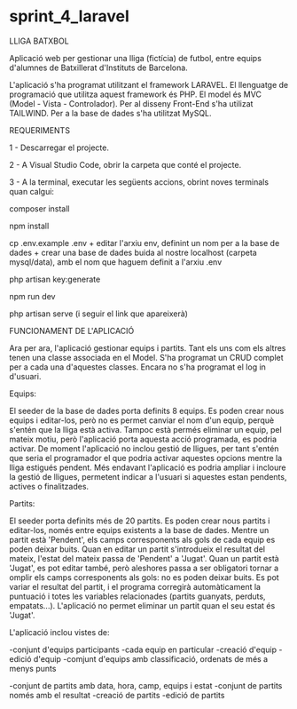 # sprint_4_laravel

LLIGA BATXBOL

Aplicació web per gestionar una lliga (fictícia) de futbol, entre equips d'alumnes de Batxillerat d'Instituts de Barcelona.

L'aplicació s'ha programat utilitzant el framework LARAVEL.
El llenguatge de programació que utilitza aquest framework és PHP.
El model és MVC (Model - Vista - Controlador).
Per al disseny Front-End s'ha utilizat TAILWIND.
Per a la base de dades s'ha utilitzat MySQL.

REQUERIMENTS

1 - Descarregar el projecte.

2 - A Visual Studio Code, obrir la carpeta que conté el projecte.

3 - A la terminal, executar les següents accions, obrint noves terminals quan calgui:
  
composer install

npm install

cp .env.example .env 
     + editar l'arxiu env, definint un nom per a la base de dades
     + crear una base de dades buida al nostre localhost (carpeta mysql/data), amb el nom que haguem definit a l'arxiu .env
     
php artisan key:generate

npm run dev

php artisan serve
   (i seguir el link que apareixerà)


FUNCIONAMENT DE L'APLICACIÓ

Ara per ara, l'aplicació gestionar equips i partits.
Tant els uns com els altres tenen una classe associada en el Model.
S'ha programat un CRUD complet per a cada una d'aquestes classes.
Encara no s'ha programat el log in d'usuari.

Equips:

El seeder de la base de dades porta definits 8 equips. 
Es poden crear nous equips i editar-los, però no es permet canviar el nom d'un equip, perquè s'entén que la lliga està activa.
Tampoc està permés eliminar un equip, pel mateix motiu, però l'aplicació porta aquesta acció programada, es podria activar.
De moment l'aplicació no inclou gestió de lligues, per tant s'entén que seria el programador el que podria activar aquestes opcions mentre la lliga estigués pendent.
Més endavant l'aplicació es podria ampliar i incloure la gestió de lligues, permetent indicar a l'usuari si aquestes estan pendents, actives o finalitzades.

Partits:

El seeder porta definits més de 20 partits.
Es poden crear nous partits i editar-los, només entre equips existents a la base de dades.
Mentre un partit està 'Pendent', els camps corresponents als gols de cada equip es poden deixar buits.
Quan en editar un partit s'introdueix el resultat del mateix, l'estat del mateix passa de 'Pendent' a 'Jugat'.
Quan un partit està 'Jugat', es pot editar també, però aleshores passa a ser obligatori tornar a omplir els camps corresponents als gols: 
no es poden deixar buits.
Es pot variar el resultat del partit, i el programa corregirà automàticament la puntuació i totes les variables relacionades (partits guanyats, perduts, empatats...).
L'aplicació no permet eliminar un partit quan el seu estat és 'Jugat'.

L'aplicació inclou vistes de:

  -conjunt d'equips participants
  -cada equip en particular
  -creació d'equip
  -edició d'equip
  -comjunt d'equips amb classificació, ordenats de més a menys punts
  
  -conjunt de partits amb data, hora, camp, equips i estat
  -conjunt de partits només amb el resultat
  -creació de partits
  -edició de partits






